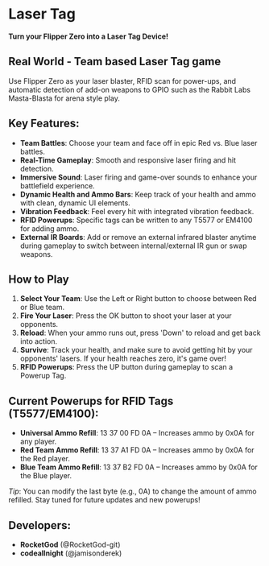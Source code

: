 # Laser Tag
**Turn your Flipper Zero into a Laser Tag Device!**

## Real World - Team based Laser Tag game
Use Flipper Zero as your laser blaster, RFID scan for power-ups, and automatic detection of add-on weapons to GPIO such as the Rabbit Labs Masta-Blasta for arena style play.

## Key Features:
- **Team Battles**: Choose your team and face off in epic Red vs. Blue laser battles.
- **Real-Time Gameplay**: Smooth and responsive laser firing and hit detection.
- **Immersive Sound**: Laser firing and game-over sounds to enhance your battlefield experience.
- **Dynamic Health and Ammo Bars**: Keep track of your health and ammo with clean, dynamic UI elements.
- **Vibration Feedback**: Feel every hit with integrated vibration feedback.
- **RFID Powerups**: Specific tags can be written to any T5577 or EM4100 for adding ammo.
- **External IR Boards**: Add or remove an external infrared blaster anytime during gameplay to switch between internal/external IR gun or swap weapons.

## How to Play
1. **Select Your Team**: Use the Left or Right button to choose between Red or Blue team.
2. **Fire Your Laser**: Press the OK button to shoot your laser at your opponents.
3. **Reload**: When your ammo runs out, press 'Down' to reload and get back into action.
4. **Survive**: Track your health, and make sure to avoid getting hit by your opponents' lasers. If your health reaches zero, it's game over!
5. **RFID Powerups**: Press the UP button during gameplay to scan a Powerup Tag.

## Current Powerups for RFID Tags (T5577/EM4100):
- **Universal Ammo Refill**: 13 37 00 FD 0A – Increases ammo by 0x0A for any player.
- **Red Team Ammo Refill**: 13 37 A1 FD 0A – Increases ammo by 0x0A for the Red player.
- **Blue Team Ammo Refill**: 13 37 B2 FD 0A – Increases ammo by 0x0A for the Blue player.

*Tip*: You can modify the last byte (e.g., 0A) to change the amount of ammo refilled. Stay tuned for future updates and new powerups!

## Developers:
- **RocketGod** (@RocketGod-git)
- **codeallnight** (@jamisonderek)
